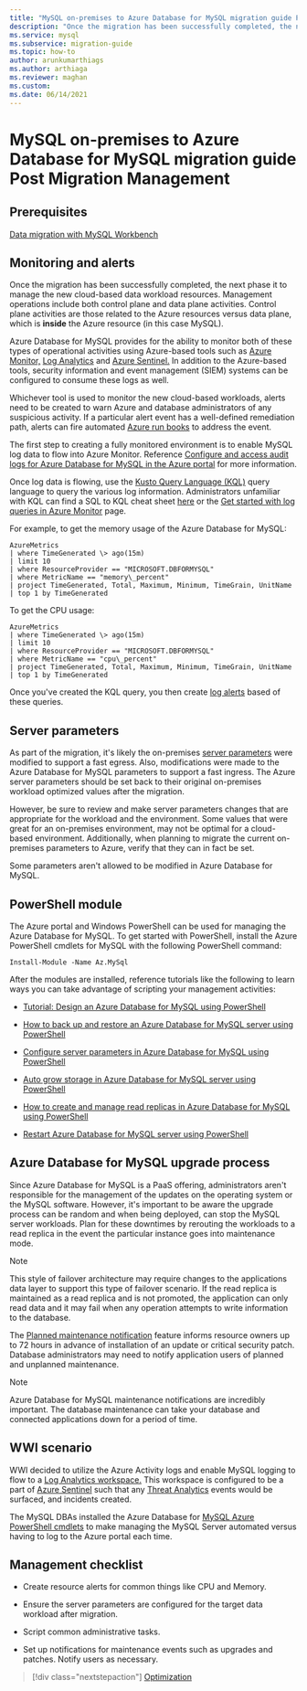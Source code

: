 ```yaml
---
title: "MySQL on-premises to Azure Database for MySQL migration guide Post Migration Management"
description: "Once the migration has been successfully completed, the next phase it to manage the new cloud-based data workload resources."
ms.service: mysql
ms.subservice: migration-guide
ms.topic: how-to
author: arunkumarthiags
ms.author: arthiaga
ms.reviewer: maghan
ms.custom:
ms.date: 06/14/2021
---
```


# MySQL on-premises to Azure Database for MySQL migration guide Post Migration Management

## Prerequisites

[Data migration with MySQL Workbench](09-data-migration-with-mysql-workbench.md)

## Monitoring and alerts

Once the migration has been successfully completed, the next phase it to manage the new cloud-based data workload resources. Management operations include both control plane and data plane activities. Control plane activities are those related to the Azure resources versus data plane, which is **inside** the Azure resource (in this case MySQL).

Azure Database for MySQL provides for the ability to monitor both of these types of operational activities using Azure-based tools such as [Azure Monitor,](../../../azure-monitor/overview.md) [Log Analytics](../../../azure-monitor/logs/design-logs-deployment.md) and [Azure Sentinel.](../../../sentinel/overview.md) In addition to the Azure-based tools, security information and event management (SIEM) systems can be configured to consume these logs as well.

Whichever tool is used to monitor the new cloud-based workloads, alerts need to be created to warn Azure and database administrators of any suspicious activity. If a particular alert event has a well-defined remediation path, alerts can fire automated [Azure run books](/azure/automation/automation-quickstart-create-runbook) to address the event.

The first step to creating a fully monitored environment is to enable MySQL log data to flow into Azure Monitor. Reference [Configure and access audit logs for Azure Database for MySQL in the Azure portal](../../howto-configure-audit-logs-portal.md) for more information.

Once log data is flowing, use the [Kusto Query Language (KQL)](/azure/data-explorer/kusto/query/) query language to query the various log information. Administrators unfamiliar with KQL can find a SQL to KQL cheat sheet [here](/azure/data-explorer/kusto/query/sqlcheatsheet) or the [Get started with log queries in Azure Monitor](../../../azure-monitor/logs/get-started-queries.md) page.

For example, to get the memory usage of the Azure Database for MySQL:

```
AzureMetrics
| where TimeGenerated \> ago(15m)
| limit 10
| where ResourceProvider == "MICROSOFT.DBFORMYSQL"
| where MetricName == "memory\_percent"
| project TimeGenerated, Total, Maximum, Minimum, TimeGrain, UnitName 
| top 1 by TimeGenerated
```
To get the CPU usage:

```
AzureMetrics
| where TimeGenerated \> ago(15m)
| limit 10
| where ResourceProvider == "MICROSOFT.DBFORMYSQL"
| where MetricName == "cpu\_percent"
| project TimeGenerated, Total, Maximum, Minimum, TimeGrain, UnitName 
| top 1 by TimeGenerated
```
Once you've created the KQL query, you then create [log alerts](/azure/azure-monitor/platform/alerts-unified-log) based of these queries.

## Server parameters

As part of the migration, it's likely the on-premises [server parameters](/azure/mysql/concepts-server-parameters) were modified to support a fast egress. Also, modifications were made to the Azure Database for MySQL parameters to support a fast ingress. The Azure server parameters should be set back to their original on-premises workload optimized values after the migration.

However, be sure to review and make server parameters changes that are appropriate for the workload and the environment. Some values that were great for an on-premises environment, may not be optimal for a cloud-based environment. Additionally, when planning to migrate the current on-premises parameters to Azure, verify that they can in fact be set.

Some parameters aren't allowed to be modified in Azure Database for MySQL.

## PowerShell module

The Azure portal and Windows PowerShell can be used for managing the Azure Database for MySQL. To get started with PowerShell, install the Azure PowerShell cmdlets for MySQL with the following PowerShell command:

`Install-Module -Name Az.MySql`

After the modules are installed, reference tutorials like the following to learn ways you can take advantage of scripting your management activities:

  - [Tutorial: Design an Azure Database for MySQL using PowerShell](../../tutorial-design-database-using-powershell.md)

  - [How to back up and restore an Azure Database for MySQL server using PowerShell](../../howto-restore-server-powershell.md)

  - [Configure server parameters in Azure Database for MySQL using PowerShell](../../howto-configure-server-parameters-using-powershell.md)

  - [Auto grow storage in Azure Database for MySQL server using PowerShell](../../howto-auto-grow-storage-powershell.md)

  - [How to create and manage read replicas in Azure Database for MySQL using PowerShell](../../howto-read-replicas-powershell.md)

  - [Restart Azure Database for MySQL server using PowerShell](../../howto-restart-server-powershell.md)

## Azure Database for MySQL upgrade process

Since Azure Database for MySQL is a PaaS offering, administrators aren't responsible for the management of the updates on the operating system or the MySQL software. However, it's important to be aware the upgrade process can be random and when being deployed, can stop the MySQL server workloads. Plan for these downtimes by rerouting the workloads to a read replica in the event the particular instance goes into maintenance mode.

> [!NOTE]
> This style of failover architecture may require changes to the applications data layer to support this type of failover scenario. If the read replica is maintained as a read replica and is not promoted, the application can only read data and it may fail when any operation attempts to write information to the database.

The [Planned maintenance notification](/azure/mysql/concepts-monitoring#planned-maintenance-notification) feature informs resource owners up to 72 hours in advance of installation of an update or critical security patch. Database administrators may need to notify application users of planned and unplanned maintenance.

> [!NOTE]
> Azure Database for MySQL maintenance notifications are incredibly important. The database maintenance can take your database and connected applications down for a period of time.

## WWI scenario

WWI decided to utilize the Azure Activity logs and enable MySQL logging to flow to a [Log Analytics workspace.](../../../azure-monitor/logs/design-logs-deployment.md) This workspace is configured to be a part of [Azure Sentinel](../../../sentinel/index.yml) such that any [Threat Analytics](/azure/mysql/concepts-security#threat-protection) events would be surfaced, and incidents created.

The MySQL DBAs installed the Azure Database for [MySQL Azure PowerShell cmdlets](/azure/mysql/quickstart-create-mysql-server-database-using-azure-powershell) to make managing the MySQL Server automated versus having to log to the Azure portal each time.

## Management checklist

  - Create resource alerts for common things like CPU and Memory.

  - Ensure the server parameters are configured for the target data workload after migration.

  - Script common administrative tasks.

  - Set up notifications for maintenance events such as upgrades and patches. Notify users as necessary.  


> [!div class="nextstepaction"]
> [Optimization](./11-optimization.md)
